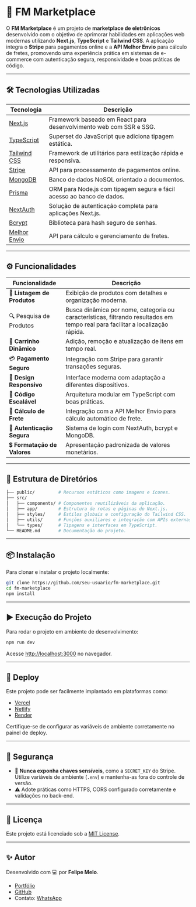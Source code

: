 # 🚀 FM Marketplace

O **FM Marketplace** é um projeto de **marketplace de eletrônicos** desenvolvido com o objetivo de aprimorar habilidades em aplicações web modernas utilizando **Next.js**, **TypeScript** e **Tailwind CSS**. A aplicação integra o **Stripe** para pagamentos online e a **API Melhor Envio** para cálculo de fretes, promovendo uma experiência prática em sistemas de e-commerce com autenticação segura, responsividade e boas práticas de código.

---

## 🛠️ Tecnologias Utilizadas

| Tecnologia                                      | Descrição                                                             |
| ----------------------------------------------- | --------------------------------------------------------------------- |
| [Next.js](https://nextjs.org/)                  | Framework baseado em React para desenvolvimento web com SSR e SSG.    |
| [TypeScript](https://www.typescriptlang.org/)   | Superset do JavaScript que adiciona tipagem estática.                 |
| [Tailwind CSS](https://tailwindcss.com/)        | Framework de utilitários para estilização rápida e responsiva.        |
| [Stripe](https://stripe.com/)                   | API para processamento de pagamentos online.                          |
| [MongoDB](https://www.mongodb.com/pt-br)        | Banco de dados NoSQL orientado a documentos.                          |
| [Prisma](https://www.prisma.io/)                | ORM para Node.js com tipagem segura e fácil acesso ao banco de dados. |
| [NextAuth](https://next-auth.js.org/)           | Solução de autenticação completa para aplicações Next.js.             |
| [Bcrypt](https://www.npmjs.com/package/bcrypt)  | Biblioteca para hash seguro de senhas.                                |
| [Melhor Envio](https://www.melhorenvio.com.br/) | API para cálculo e gerenciamento de fretes.                           |

---

## ⚙️ Funcionalidades

| Funcionalidade               | Descrição                                                                                                                      |
| ---------------------------- | ------------------------------------------------------------------------------------------------------------------------------ |
| 🛒 **Listagem de Produtos**  | Exibição de produtos com detalhes e organização moderna.                                                                       |
| 🔍 Pesquisa de Produtos      | Busca dinâmica por nome, categoria ou características, filtrando resultados em tempo real para facilitar a localização rápida. |
| 🧺 **Carrinho Dinâmico**     | Adição, remoção e atualização de itens em tempo real.                                                                          |
| 💳 **Pagamento Seguro**      | Integração com Stripe para garantir transações seguras.                                                                        |
| 📱 **Design Responsivo**     | Interface moderna com adaptação a diferentes dispositivos.                                                                     |
| 🧩 **Código Escalável**      | Arquitetura modular em TypeScript com boas práticas.                                                                           |
| 🚚 **Cálculo de Frete**      | Integração com a API Melhor Envio para cálculo automático de frete.                                                            |
| 🔐 **Autenticação Segura**   | Sistema de login com NextAuth, bcrypt e MongoDB.                                                                               |
| 💲 **Formatação de Valores** | Apresentação padronizada de valores monetários.                                                                                |

---

## 📁 Estrutura de Diretórios

```bash
├── public/         # Recursos estáticos como imagens e ícones.
├── src/
│   ├── components/ # Componentes reutilizáveis da aplicação.
│   ├── app/        # Estrutura de rotas e páginas do Next.js.
│   ├── styles/     # Estilos globais e configuração do Tailwind CSS.
│   ├── utils/      # Funções auxiliares e integração com APIs externas.
│   └── types/      # Tipagens e interfaces em TypeScript.
└── README.md       # Documentação do projeto.
```

---

## 📦 Instalação

Para clonar e instalar o projeto localmente:

```bash
git clone https://github.com/seu-usuario/fm-marketplace.git
cd fm-marketplace
npm install
```

---

## ▶️ Execução do Projeto

Para rodar o projeto em ambiente de desenvolvimento:

```bash
npm run dev
```

Acesse [http://localhost:3000](http://localhost:3000) no navegador.

---

## 🚀 Deploy

Este projeto pode ser facilmente implantado em plataformas como:

- [Vercel](https://vercel.com/)
- [Netlify](https://www.netlify.com/)
- [Render](https://render.com/)

Certifique-se de configurar as variáveis de ambiente corretamente no painel de deploy.

---

## 🔐 Segurança

- 🔑 **Nunca exponha chaves sensíveis**, como a `SECRET_KEY` do Stripe. Utilize variáveis de ambiente (`.env`) e mantenha-as fora do controle de versão.
- ⚠️ Adote práticas como HTTPS, CORS configurado corretamente e validações no back-end.

---

## 📄 Licença

Este projeto está licenciado sob a [MIT License](LICENSE).

---

## ✨ Autor

Desenvolvido com 💻 por **Felipe Melo**.

- [Portfólio](https://portfoliofmg.netlify.app)
- [GitHub](https://github.com/FelipeMeloGomes)
- Contato: [WhatsApp](https://wa.me/556492600637)

